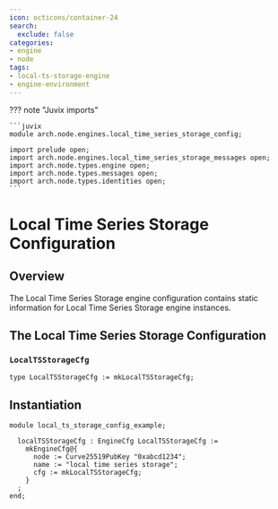 ```yaml
---
icon: octicons/container-24
search:
  exclude: false
categories:
- engine
- node
tags:
- local-ts-storage-engine
- engine-environment
---
```


??? note "Juvix imports"

    ```juvix
    module arch.node.engines.local_time_series_storage_config;

    import prelude open;
    import arch.node.engines.local_time_series_storage_messages open;
    import arch.node.types.engine open;
    import arch.node.types.messages open;
    import arch.node.types.identities open;
    ```

# Local Time Series Storage Configuration

## Overview

The Local Time Series Storage engine configuration contains static information for Local Time Series Storage engine instances.

## The Local Time Series Storage Configuration

### `LocalTSStorageCfg`

<!-- --8<-- [start:LocalTSStorageCfg] -->
```juvix
type LocalTSStorageCfg := mkLocalTSStorageCfg;
```
<!-- --8<-- [end:LocalTSStorageCfg] -->

## Instantiation

<!-- --8<-- [start:localTSStorageCfg] -->
```juvix extract-module-statements
module local_ts_storage_config_example;

  localTSStorageCfg : EngineCfg LocalTSStorageCfg :=
    mkEngineCfg@{
      node := Curve25519PubKey "0xabcd1234";
      name := "local time series storage";
      cfg := mkLocalTSStorageCfg;
    }
  ;
end;
```
<!-- --8<-- [end:localTSStorageCfg] -->